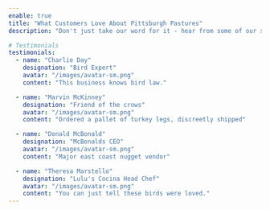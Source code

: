 ```yaml
---
enable: true
title: "What Customers Love About Pittsburgh Pastures"
description: "Don't just take our word for it - hear from some of our satisfied customers! Check out some of our testimonials below to see what others are saying about us."

# Testimonials
testimonials:
  - name: "Charlie Day"
    designation: "Bird Expert"
    avatar: "/images/avatar-sm.png"
    content: "This business knows bird law."

  - name: "Marvin McKinney"
    designation: "Friend of the crows"
    avatar: "/images/avatar-sm.png"
    content: "Ordered a pallet of turkey legs, discreetly shipped"

  - name: "Donald McBonald"
    designation: "McBonalds CEO"
    avatar: "/images/avatar-sm.png"
    content: "Major east coast nugget vendor"

  - name: "Theresa Marstello"
    designation: "Lulu's Cocina Head Chef"
    avatar: "/images/avatar-sm.png"
    content: "You can just tell these birds were loved."
---
```

